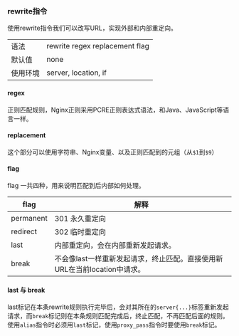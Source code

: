 ### rewrite指令

使用rewrite指令我们可以改写URL，实现外部和内部重定向。

|          |                                |
| -------- | ------------------------------ |
| 语法     | rewrite regex replacement flag |
| 默认值   | none                           |
| 使用环境 | server, location, if           |

#### regex 
正则匹配规则，Nginx正则采用PCRE正则表达式语法，和Java、JavaScript等语言一样。

#### replacement 
这个部分可以使用字符串、Nginx变量、以及正则匹配到的元组（从`$1`到`$9`）

#### flag
flag 一共四种，用来说明匹配到后内部如何处理。

|   flag    |                                   解释                                    |
| --------- | ------------------------------------------------------------------------- |
| permanent | 301 永久重定向                                                            |
| redirect  | 302 临时重定向                                                            |
| last      | 内部重定向，会在内部重新发起请求。                                        |
| break     | 不会像last一样重新发起请求，终止匹配。直接使用新URL在当前location中请求。 |


#### last 与 break 
last标记在本条rewrite规则执行完毕后，会对其所在的`server{...}`标签重新发起请求，而`break`标记则在本条规则匹配完成后，终止匹配，不再匹配后面的规则。 
使用`alias`指令时必须用`last`标记，使用`proxy_pass`指令时要使用`break`标记。

